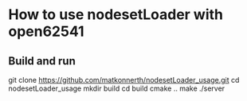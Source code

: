 # How to use nodesetLoader with open62541

## Build and run

git clone https://github.com/matkonnerth/nodesetLoader_usage.git
cd nodesetLoader_usage
mkdir build
cd build
cmake ..
make
./server
